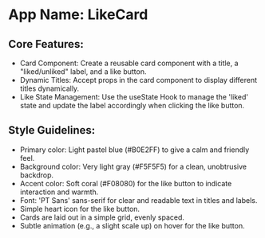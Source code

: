 # **App Name**: LikeCard

## Core Features:

- Card Component: Create a reusable card component with a title, a "liked/unliked" label, and a like button.
- Dynamic Titles: Accept props in the card component to display different titles dynamically.
- Like State Management: Use the useState Hook to manage the 'liked' state and update the label accordingly when clicking the like button.

## Style Guidelines:

- Primary color: Light pastel blue (#B0E2FF) to give a calm and friendly feel.
- Background color: Very light gray (#F5F5F5) for a clean, unobtrusive backdrop.
- Accent color: Soft coral (#F08080) for the like button to indicate interaction and warmth.
- Font: 'PT Sans' sans-serif for clear and readable text in titles and labels.
- Simple heart icon for the like button.
- Cards are laid out in a simple grid, evenly spaced.
- Subtle animation (e.g., a slight scale up) on hover for the like button.